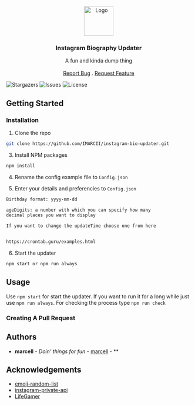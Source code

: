 <br/>
<p align="center">
  <a href="https://github.com/IMARCII/instagram-bio-updater">
    <img src="images/logo.png" alt="Logo" width="80" height="80">
  </a>

  <h3 align="center">Instagram Biography Updater</h3>

  <p align="center">
    A fun and kinda dump thing
    <br/>
    <br/>
    <a href="https://github.com/IMARCII/instagram-bio-updater/issues">Report Bug</a>
    .
    <a href="https://github.com/IMARCII/instagram-bio-updater/issues">Request Feature</a>
  </p>
</p>

![Stargazers](https://img.shields.io/github/stars/IMARCII/instagram-bio-updater?style=social) ![Issues](https://img.shields.io/github/issues/IMARCII/instagram-bio-updater) ![License](https://img.shields.io/github/license/IMARCII/instagram-bio-updater) 

## Getting Started


### Installation

1. Clone the repo

```sh
git clone https://github.com/IMARCII/instagram-bio-updater.git
```

3. Install NPM packages

```sh
npm install
```
4. Rename the config example file to `Config.json`

5. Enter your details and preferencies to `Config.json`
```sh
Birthday format: yyyy-mm-dd

ageDigits: a number with which you can specify how many 
decimal places you want to display

If you want to change the updateTime choose one from here


https://crontab.guru/examples.html
```
6. Start the updater
```sh
npm start or npm run always
```

## Usage

Use `npm start` for start the updater.
If you want to run it for a long while just use `npm run always`.
For checking the process type `npm run check`

### Creating A Pull Request



## Authors

* **marcell** - *Doin' things for fun* - [marcell](https://soaps.dev) - **

## Acknowledgements

* [emoji-random-list](https://www.npmjs.com/package/emoji-random-list)
* [instagram-private-api](https://www.npmjs.com/package/instagram-private-api)
* [LifeGamer](https://github.com/LifeGamerHU)
